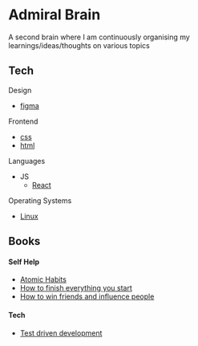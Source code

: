# Admiral Brain

A second brain where I am continuously organising my learnings/ideas/thoughts on various topics

## Tech
Design
* [figma](tech/design/figma.md)

Frontend
* [css](tech/frontend/css.md)
* [html](tech/frontend/html.md)

Languages
* JS
  * [React](tech/languages/js/react.md)

Operating Systems
* [Linux](tech/operating-systems/linux_commands.md)

## Books

#### Self Help
- [Atomic Habits](books/self-help/atomic-habits.md)
- [How to finish everything you start](books/self-help/how-to-finish-everything-you-start.md)
- [How to win friends and influence people](books/self-help/how-to-win-friends-and-influence-people.md)

#### Tech
- [Test driven development](books/tech/test-driven-development.md)

